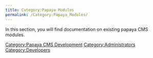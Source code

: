 ```yaml
---
title: Category:Papaya Modules
permalink: /Category:Papaya_Modules/
---
```


In this section, you will find documentation on existing papaya CMS modules.

[Category:Papaya CMS Development](/Category:Papaya_CMS_Development "wikilink") [Category:Administrators](/Category:Administrators "wikilink") [Category:Developers](/Category:Developers "wikilink")
